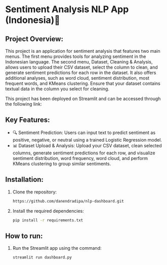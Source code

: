 # Sentiment Analysis NLP App (Indonesia)💬
## Project Overview:
This project is an application for sentiment analysis that features two main menus. The first menu provides tools for analyzing sentiment in the Indonesian language. The second menu, Dataset, Cleaning & Analysis, allows users to upload their CSV dataset, select the column to clean, and generate sentiment predictions for each row in the dataset. It also offers additional analyses, such as word cloud, sentiment distribution, most frequent words, and KMeans clustering. Ensure that your dataset contains textual data in the column you select for cleaning.

This project has been deployed on Streamlit and can be accessed through the following link:


## Key Features:
- 🔍 Sentiment Prediction: Users can input text to predict sentiment as positive, negative, or neutral using a trained Logistic Regression model.
- 📊 Dataset Upload & Analysis: Upload your CSV dataset, clean selected columns, generate sentiment predictions for each row, and visualize sentiment distribution, word frequency, word cloud, and perform KMeans clustering to group similar sentiments.
    
## Installation:

1. Clone the repository:
    ```bash
    https://github.com/danendradipa/nlp-dashboard.git
    ```

2. Install the required dependencies:
    ```bash
    pip install -r requirements.txt
    ```

## How to run:

1. Run the Streamlit app using the command:

    ```bash
    streamlit run dashboard.py
    ```
